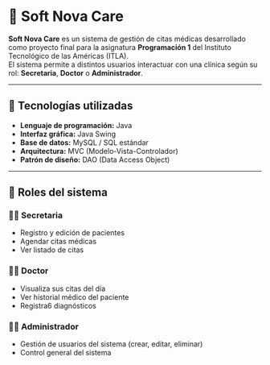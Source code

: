 # 🏥 Soft Nova Care

**Soft Nova Care** es un sistema de gestión de citas médicas desarrollado como proyecto final para la asignatura **Programación 1** del Instituto Tecnológico de las Américas (ITLA).  
El sistema permite a distintos usuarios interactuar con una clínica según su rol: **Secretaria**, **Doctor** o **Administrador**.

---

## 🧩 Tecnologías utilizadas

- **Lenguaje de programación:** Java
- **Interfaz gráfica:** Java Swing
- **Base de datos:** MySQL / SQL estándar
- **Arquitectura:** MVC (Modelo-Vista-Controlador)  
- **Patrón de diseño:** DAO (Data Access Object)
---

## 👥 Roles del sistema

### 👩‍💼 Secretaria
- Registro y edición de pacientes
- Agendar citas médicas
- Ver listado de citas

### 👨‍⚕️ Doctor
- Visualiza sus citas del día
- Ver historial médico del paciente
- Registra6 diagnósticos

### 👨‍💻 Administrador
- Gestión de usuarios del sistema (crear, editar, eliminar)
- Control general del sistema